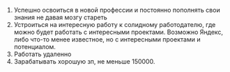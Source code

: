 1) Успешно освоиться в новой профессии и постоянно пополнять свои знания не давая мозгу стареть
2) Устроиться на интересную работу к солидному работодателю, где можно будет работать с интересными проектами. Возможно Яндекс, либо что-то менее известное, но с интересными проектами и потенциалом.
3) Работать удаленно
4) Зарабатывать хорошую зп, не меньше 150000.
